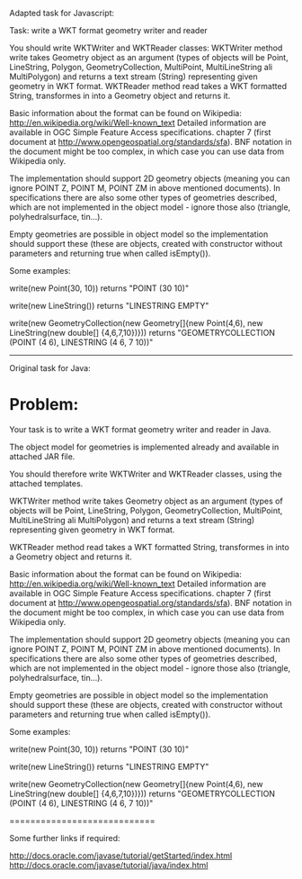 Adapted task for Javascript:

Task: write a WKT format geometry writer and reader

You should write WKTWriter and WKTReader classes:
WKTWriter method write takes Geometry object as an argument (types of objects will be Point, LineString, Polygon, GeometryCollection, MultiPoint, MultiLineString ali MultiPolygon) and returns a text stream (String) representing given geometry in WKT format.
WKTReader method read takes a WKT formatted String, transformes in into a Geometry object and returns it.

Basic information about the format can be found on Wikipedia:
http://en.wikipedia.org/wiki/Well-known_text
Detailed information are available in  OGC Simple Feature Access specifications. chapter 7 (first document at http://www.opengeospatial.org/standards/sfa).
BNF notation in the document might be too complex, in which case you can use data from Wikipedia only.

The implementation should support 2D geometry objects (meaning you can ignore POINT Z, POINT M, POINT ZM in above mentioned documents).
In specifications there are also some other types of geometries described, which are not implemented in the object model - ignore those also (triangle, polyhedralsurface, tin...).

Empty geometries are possible in object model so the implementation should support these (these are objects, created with constructor without parameters and returning true when called isEmpty()).

Some examples:

write(new Point(30, 10)) returns "POINT (30 10)"

write(new LineString()) returns "LINESTRING EMPTY"

write(new GeometryCollection<Geometry>(new Geometry[]{new Point(4,6), new LineString(new double[] {4,6,7,10})}))
returns "GEOMETRYCOLLECTION (POINT (4 6), LINESTRING (4 6, 7 10))"

---

Original task for Java:

Problem:
============================

Your task is to write a WKT format geometry writer and reader in Java.

The object model for geometries is implemented already and available in attached JAR file.

You should therefore write WKTWriter and WKTReader classes, using the attached templates.

WKTWriter method write takes Geometry object as an argument (types of objects will be Point, LineString, Polygon, GeometryCollection, MultiPoint, MultiLineString ali MultiPolygon) and returns a text stream (String) representing given geometry in WKT format.

WKTReader method read takes a WKT formatted String, transformes in into a Geometry object and returns it.

Basic information about the format can be found on Wikipedia:
http://en.wikipedia.org/wiki/Well-known_text
Detailed information are available in  OGC Simple Feature Access specifications. chapter 7 (first document at http://www.opengeospatial.org/standards/sfa).
BNF notation in the document might be too complex, in which case you can use data from Wikipedia only.

The implementation should support 2D geometry objects (meaning you can ignore POINT Z, POINT M, POINT ZM in above mentioned documents).
In specifications there are also some other types of geometries described, which are not implemented in the object model - ignore those also (triangle, polyhedralsurface, tin...).

Empty geometries are possible in object model so the implementation should support these (these are objects, created with constructor without parameters and returning true when called isEmpty()).

Some examples:

write(new Point(30, 10)) returns "POINT (30 10)"

write(new LineString()) returns "LINESTRING EMPTY"

write(new GeometryCollection<Geometry>(new Geometry[]{new Point(4,6), new LineString(new double[] {4,6,7,10})}))
returns "GEOMETRYCOLLECTION (POINT (4 6), LINESTRING (4 6, 7 10))"

============================

Some further links if required:

http://docs.oracle.com/javase/tutorial/getStarted/index.html
http://docs.oracle.com/javase/tutorial/java/index.html
